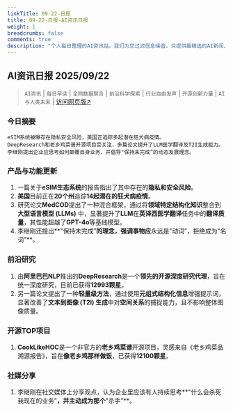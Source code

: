 ```yaml
---
linkTitle: 09-22-日报
title: 09-22-日报-AI资讯日报
weight: 1
breadcrumbs: false
comments: true
description: "个人每日整理的AI资讯站。我们为您过滤信息噪音，只提供最精选的AI新闻、最实用的AI工具与AI教程，助您高效获取人工智能领域的前沿动态"
---
```


## AI资讯日报 2025/09/22

>  `AI资讯` | `每日早读` | `全网数据聚合` | `前沿科学探索` | `行业自由发声` | `开源创新力量` | `AI与人类未来` | [访问网页版↗️](https://april8000.github.io/Hextra-AI-Insight-Daily/)



### **今日摘要**

```
eSIM系统被曝存在隐私安全风险，美国正追踪多起潜在狂犬病疫情。
DeepResearch和老乡鸡菜谱开源项目受关注，多篇论文提升了LLM医学翻译及T2I生成能力。
李继刚提出企业应思考如何颠覆自身业务，并倡导"保持未完成”的动态发展理念。
```



### 产品与功能更新
1.  一篇关于**eSIM生态系统**的报告指出了其中存在的**隐私和安全风险**。
2.  **美国**目前正在**20个州**追踪**14起潜在的狂犬病疫情**。
3.  研究论文**MedCOD**提出了一种混合框架，通过将**领域特定结构化知识**整合到**大型语言模型 (LLMs)** 中，显著提升了**LLM**在**英译西医学翻译**任务中的**翻译质量**，其性能超越了**GPT-4o**等基线模型。
4.  李继刚还提出**"保持未完成”**的理念，强调事物应**永远是"动词”，拒绝成为"名词”**。

### 前沿研究
1.  由**阿里巴巴NLP**推出的**DeepResearch**是一个**领先的开源深度研究代理**，旨在统一深度研究，目前已获得**12993颗星**。
2.  另一篇论文提出了一种**轻量级方法**，通过使用**元组式结构化信息**增强提示词，显著改善了**文本到图像 (T2I) 生成**中对**空间关系**的捕捉能力，且不影响整体图像质量。

### 开源TOP项目
1.  **CookLikeHOC**是一个非官方的**老乡鸡菜谱**开源项目，灵感来自《老乡鸡菜品溯源报告》，旨在**像老乡鸡那样做饭**，已获得**12100颗星**。

### 社媒分享
1.  李继刚在社交媒体上分享观点，认为企业里应该有人持续思考**"什么会杀死我现在的业务”**，并主动成为那个**"杀手”**。
